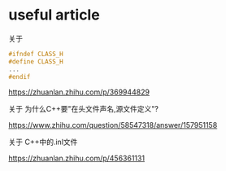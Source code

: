 # useful article

关于
```cpp
#ifndef CLASS_H
#define CLASS_H
...
#endif
```
<https://zhuanlan.zhihu.com/p/369944829> 

关于
为什么C++要"在头文件声名,源文件定义"?

<https://www.zhihu.com/question/58547318/answer/157951158>

关于
C++中的.inl文件

<https://zhuanlan.zhihu.com/p/456361131>
